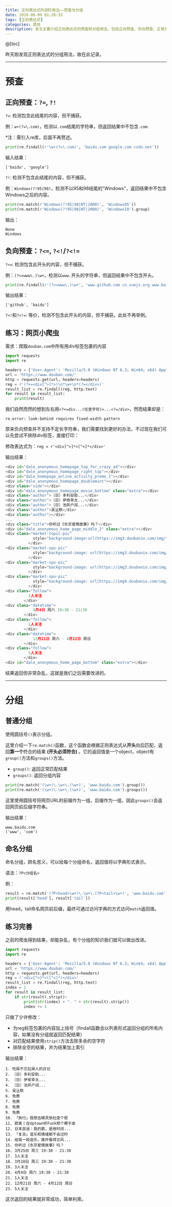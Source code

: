 ```yaml
---
title: 正则表达式的进阶用法——预查与分组
date: 2020-06-09 01:28:33
tags: [正则表达式]
categories: 其他
description: 本文主要介绍正则表达式的预查和分组用法，包括正向预查、负向预查、正常分组、命名分组等。
---
```


@[toc]

昨天刚发现正则表达式的分组用法，故在此记录。

----

# 预查
## 正向预查：`?=`, `?!`
`?=`: 检测包含此结尾的内容，但不捕获。

例：`w+(?=\.com)`，检测以`.com`结尾的字符串，但返回结果中不包含`.com`.

*注：需引入re库，后面不再赘述。
```python
print(re.findall(r'\w+(?=\.com)', 'baidu.com google.com csdn.net'))
```

输入结果：
```shell
['baidu', 'google']
```

`?!`: 检测不包含此结尾的内容，但不捕获。

例：`Windows(?!95|98)`，检测不以95和98结尾的"Windows"，返回结果中不包含Windows之后的内容。

```python
print(re.match(r'Windows(?!95|98|NT|2000)', 'Windows95'))
print(re.match(r'Windows(?!95|98|NT|2000)', 'Windows10').group)
```

输出：
```shell
None
Windows
```

## 负向预查：`?<=`, `?<!`/`?<!=`
`?<=`: 检测包含此开头的内容，但不捕获。
 
例：`(?<=www\.)\w+`，检测以`www.`开头的字符串，但返回结果中不包含开头。

```python
print(re.findall(r'(?<=www\.)\w+', 'www.github.com cn.vuejs.org www.baidu.com'))
```

输出结果：
```shell
['github', 'baidu']
```

`?<!`和`?<!=`: 等价，检测不包含此开头的内容，但不捕获。此处不再举例。

## 练习：网页小爬虫
需求：爬取`douban.com`中所有用div标签包裹的内容

```python
import requests
import re

headers = {'User-Agent': 'Mozilla/5.0 (Windows NT 6.3; Win64; x64) AppleWebKit/537.36 (KHTML, like Gecko) Chrome/41.0.2272.118 Safari/537.36'}
url = 'https://www.douban.com/'
http = requests.get(url, headers=headers)
reg = r'(?<=<div[^>]*>)\n*\w+\n*(?=</div>)'
result_list = re.findall(reg, http.text)
for result in result_list:
    print(result)
```

我们自然而然的想到左右用`<?<=div...(任意字符)>...<?=/div>`，然而结果却是：
```shell
re.error: look-behind requires fixed-width pattern
```

原来负向预查并不支持不定长字符串，我们需要找到更好的办法，不过现在我们可以先尝试不排除div标签，直接打印：

修改表达式为：`reg = r'<div[^>]*>[^<]*</div>'`

输出结果：

```python
<div id="dale_anonymous_homepage_top_for_crazy_ad"></div>
<div id="dale_anonymous_homepage_right_top"></div>
<div id="dale_homepage_online_activity_promo_1"></div>
<div id="dale_anonymous_homepage_doublemint"></div>
<div class="side"></div>
<div id="dale_anonymous_homepage_movie_bottom" class="extra"></div>
<div class="author">〔日〕多利安助...</div>
<div class="author">〔日〕伊坂幸太...</div>
<div class="author">〔日〕池井户润...</div>
<div class="author">吴沚默</div>
<div class="author"></div>
...
<div class="title">你听过《东京爱情故事》吗？</div>
<div id="dale_anonymous_home_page_middle_2" class="extra"></div>
<div class="market-topic-pic"
            style="background-image:url(https://img3.doubanio.com/img/files/file-1513305186-3.jpg)">
          </div>
<div class="market-spu-pic"
            style="background-image: url(https://img3.doubanio.com/img/files/file-1546855945-0.jpg)">
          </div>
<div class="market-spu-pic"
            style="background-image: url(https://img3.doubanio.com/img/files/file-1545819571-0.jpg)">
          </div>
<div class="market-spu-pic"
            style="background-image: url(https://img9.doubanio.com/img/files/file-1513305186-4.jpg)">
          </div>
<div class="follow">
          3人关注
        </div>
<div class="datetime">
            4月4日 周六 19:30 - 21:30
        </div>
<div class="follow">
          1人关注
        </div>
<div class="datetime">
            12月21日 周六 - 4月12日 周日
        </div>
<div class="follow">
          5人关注
        </div>
<div id="dale_anonymous_home_page_bottom" class="extra"></div>
```
结果返回但非常杂乱，这就是我们之后需要改进的。

----

# 分组
## 普通分组
使用圆括号`()`表示分组。

这里介绍一下`re.match()`函数，这个函数会根据正则表达式从**开头**向后匹配，返回**第一个**符合的结果 **(开头必须符合)** 。它的返回值是一个object，object有`group()`方法和`groups()`方法。

- `group()`: 返回正常匹配结果
- `groups()`: 返回分组内容

```python
print(re.match('(\w+)\.\w+\.(\w+)', 'www.baidu.com').group())
print(re.match('(\w+)\.\w+\.(\w+)', 'www.baidu.com').groups())
```

这里使用圆括号将网页URL的前缀作为一组，后缀作为一组，因此`groups()`会返回网页前后缀字符串。

输出结果：
```shell
www.baidu.com
('www', 'com')
```

## 命名分组
命名分组，顾名思义，可以给每个分组命名，返回值将以字典形式表示。

语法：`?P<分组名>`

例：
```python
result = re.match('(?P<head>\w+)\.\w+\.(?P<tail>\w+)', 'www.baidu.com')
print(result['head'], result['tail'])
```
用head，tail命名网页前后缀，最终可通过访问字典的方式访问`match`返回值。

## 练习完善
之前的爬虫得到结果，却能杂乱，有个分组的知识我们就可以做出改进。

```python
import requests
import re

headers = {'User-Agent': 'Mozilla/5.0 (Windows NT 6.3; Win64; x64) AppleWebKit/537.36 (KHTML, like Gecko) Chrome/41.0.2272.118 Safari/537.36'}
url = 'https://www.douban.com/'
http = requests.get(url, headers=headers)
reg = r'<div[^>]*>([^<]*)</div>'
result_list = re.findall(reg, http.text)
index = 1
for result in result_list:
    if str(result).strip():
        print(str(index) + ". " + str(result).strip())
        index += 1
```

只做了少许修改：

- 为reg标签包裹的内容加上括号（findall函数会以列表形式返回分组的所有内容，如果没有分组就返回匹配结果）
- 对匹配结果使用`strip()`方法去除多余的空字符
- 排除全空的结果，并为结果加上索引

输出结果：
```shell
1. 吃屎不忘拉屎人的日记
2. 〔日〕多利安助...
3. 〔日〕伊坂幸太...
4. 〔日〕池井户润...
5. 吴沚默
6. 免费
7. 免费
8. 免费
9. 免费
10. 「旅行」我想去精灵旅社度个假
11. 欧美丨在Uptown听Funk修个椰子皮
12. 日本民谣：我的歌，是用时间...
13. 「复古」音乐和情绪都不会过时
14. 给我一段音乐，推开看得见风...
15. 你听过《东京爱情故事》吗？
16. 3月25日 周三 19:30 - 21:30
17. 3人关注
18. 3月18日 周三 19:30 - 21:30
19. 3人关注
20. 4月4日 周六 19:30 - 21:30
21. 1人关注
22. 12月21日 周六 - 4月12日 周日
23. 5人关注
```

这次返回的结果就非常成功，简单利索。